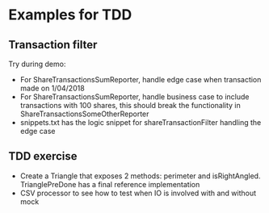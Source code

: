 # Examples for TDD

## Transaction filter
Try during demo:
   * For ShareTransactionsSumReporter, handle edge case when transaction made on 1/04/2018
   * For ShareTransactionsSumReporter, handle business case to include transactions with 100 shares, 
   this should break the functionality in ShareTransactionsSomeOtherReporter
   * snippets.txt has the logic snippet for shareTransactionFilter handling the edge case 
   
## TDD exercise
   * Create a Triangle that exposes 2 methods: perimeter and isRightAngled. TrianglePreDone has a final reference implementation
   * CSV processor to see how to test when IO is involved with and without mock   

